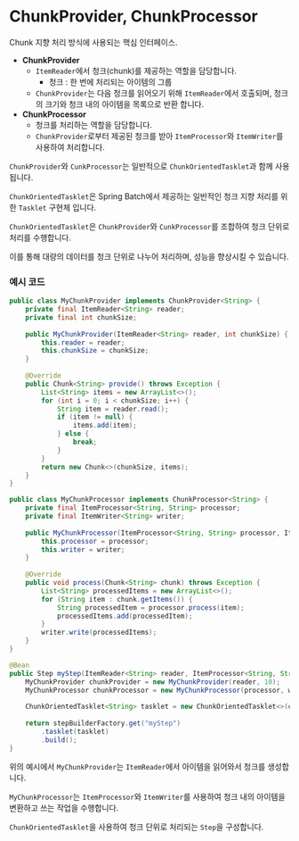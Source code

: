 # ChunkProvider, ChunkProcessor

Chunk 지향 처리 방식에 사용되는 핵심 인터페이스.

* **ChunkProvider**
  * `ItemReader`에서 청크(chunk)를 제공하는 역할을 담당합니다. 
    * 청크 : 한 번에 처리되는 아이템의 그룹
  * `ChunkProvider`는 다음 청크를 읽어오기 위해 `ItemReader`에서 호출되며, 청크의 크기와 청크 내의 아이템을 목록으로 반환 합니다.
* **ChunkProcessor**
  * 청크를 처리하는 역할을 담당합니다.
  * `ChunkProvider`로부터 제공된 청크를 받아 `ItemProcessor`와 `ItemWriter`를 사용하여 처리합니다.

`ChunkProvider`와 `CunkProcessor`는 일반적으로 `ChunkOrientedTasklet`과 함께 사용됩니다.

`ChunkOrientedTasklet`은 Spring Batch에서 제공하는 일반적인 청크 지향 처리를 위한 `Tasklet` 구현체 입니다.

`ChunkOrientedTasklet`은 `ChunkProvider`와 `CunkProcessor`를 조합하여 청크 단위로 처리를 수행합니다.

이를 통해 대량의 데이터를 청크 단위로 나누어 처리하며, 성능을 향상시킬 수 있습니다.

### 예시 코드

```java
public class MyChunkProvider implements ChunkProvider<String> {
    private final ItemReader<String> reader;
    private final int chunkSize;
    
    public MyChunkProvider(ItemReader<String> reader, int chunkSize) {
        this.reader = reader;
        this.chunkSize = chunkSize;
    }
    
    @Override
    public Chunk<String> provide() throws Exception {
        List<String> items = new ArrayList<>();
        for (int i = 0; i < chunkSize; i++) {
            String item = reader.read();
            if (item != null) {
                items.add(item);
            } else {
                break;
            }
        }
        return new Chunk<>(chunkSize, items);
    }
}

public class MyChunkProcessor implements ChunkProcessor<String> {
    private final ItemProcessor<String, String> processor;
    private final ItemWriter<String> writer;
    
    public MyChunkProcessor(ItemProcessor<String, String> processor, ItemWriter<String> writer) {
        this.processor = processor;
        this.writer = writer;
    }
    
    @Override
    public void process(Chunk<String> chunk) throws Exception {
        List<String> processedItems = new ArrayList<>();
        for (String item : chunk.getItems()) {
            String processedItem = processor.process(item);
            processedItems.add(processedItem);
        }
        writer.write(processedItems);
    }
}

@Bean
public Step myStep(ItemReader<String> reader, ItemProcessor<String, String> processor, ItemWriter<String> writer) {
    MyChunkProvider chunkProvider = new MyChunkProvider(reader, 10);
    MyChunkProcessor chunkProcessor = new MyChunkProcessor(processor, writer);
    
    ChunkOrientedTasklet<String> tasklet = new ChunkOrientedTasklet<>(chunkProvider, chunkProcessor);
    
    return stepBuilderFactory.get("myStep")
        .tasklet(tasklet)
        .build();
}
```

위의 예시에서 `MyChunkProvider`는 `ItemReader`에서 아이템을 읽어와서 청크를 생성합니다. 

`MyChunkProcessor`는 `ItemProcessor`와 `ItemWriter`를 사용하여 청크 내의 아이템을 변환하고 쓰는 작업을 수행합니다. 

`ChunkOrientedTasklet`을 사용하여 청크 단위로 처리되는 `Step`을 구성합니다.